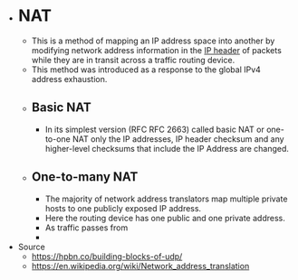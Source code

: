 - # NAT
	- This is a method of mapping an IP address space into another by modifying network address information in the [IP header]( ((6464998d-c562-4cca-aa7f-f315c069593a)) ) of packets while they are in transit across a traffic routing device.
	- This method was introduced as a response to the global IPv4 address exhaustion.
	- ## Basic NAT
		- In its simplest version (RFC RFC 2663) called basic NAT or one-to-one NAT only the IP addresses, IP header checksum and any higher-level checksums that include the IP Address are changed.
	- ## One-to-many NAT
		- The majority of network address translators map multiple private hosts to one publicly exposed IP address.
		- Here the routing device has one public and one private address.
		- As traffic passes from
		-
- Source
	- https://hpbn.co/building-blocks-of-udp/
	- https://en.wikipedia.org/wiki/Network_address_translation